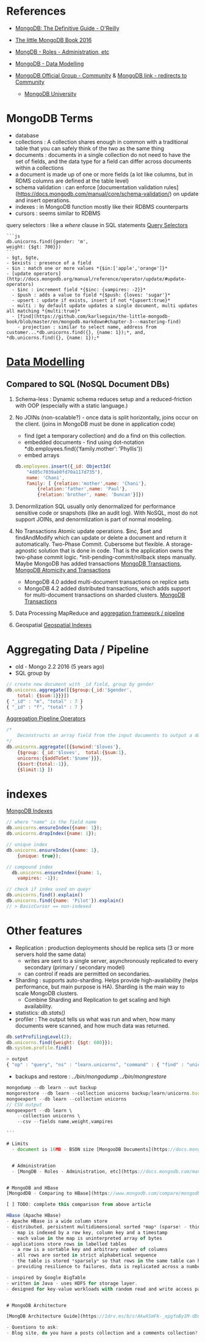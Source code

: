 
# References
- [MongoDB: The Definitive Guide - O'Reilly](https://www.oreilly.com/library/view/mongodb-the-definitive/9781491954454/)

- [The little MongoDB Book 2016](https://github.com/karlseguin/the-little-mongodb-book/blob/master/en/mongodb.markdown)

- [MongDB - Roles - Administration, etc](https://docs.mongodb.com/manual/reference/built-in-roles/)

- [MongoDB - Data Modelling](https://docs.mongodb.com/manual/core/data-modeling-introduction/)

- [MongoDB Official Group - Community](https://developer.mongodb.com/community/forums/) & [MongoDB link - redirects to Community](https://community.mongodb.com)
  - [MongoDB University](https://developer.mongodb.com/community/forums/c/university/19)

# MongoDB Terms
  - database
  - collections : A collection shares enough in common with a traditional table that you can safely think of the two as the same thing
  - documents : documents in a single collection do not need to have the set of fields, and the data type for a field can differ across documents within a collections
  - a document is made up of one or more fields (a lot like columns, but in RDMS columns are defined at the table level)
  - schema validation : can enforce [documentation validation rules] (https://docs.mongodb.com/manual/core/schema-validation/) on update and insert operations.
  - indexes : in MongoDB function mostly like their RDBMS counterparts
  - cursors : seems similar to RDBMS

  query selectors : like a *where* clause in SQL statements [Query Selectors](https://docs.mongodb.com/manual/reference/operator/query/#query-selectors)

    ```js
    db.unicorns.find({gender: 'm',
  	weight: {$gt: 700}})
    ```
    - $gt, $gte,
    - $exists : presence of a field
    - $in : match one or more values *{$in:['apple','orange']}*
    - [update operators](http://docs.mongodb.org/manual/reference/operator/update/#update-operators)
      - $inc : increment field *{$inc: {vampires: -2}}*
      - $push : adds a value to field *{$push: {loves: 'sugar'}*
      - upsert : update if exists, insert if not *{upsert:true}*
      - multi : by default update updates a single document, multi updates all matching *{multi:true}*
      - [find](https://github.com/karlseguin/the-little-mongodb-book/blob/master/en/mongodb.markdown#chapter-3---mastering-find)
        - projection : similar to select name, address from customer...*db.unicorns.find({}, {name: 1});*, and, *db.unicorns.find({}, {name: 1});*

  # [Data Modelling](https://github.com/karlseguin/the-little-mongodb-book/blob/master/en/mongodb.markdown#chapter-4---data-modeling)


## Compared to SQL (NoSQL Document DBs)

1. Schema-less : Dynamic schema reduces setup and a reduced-friction with OOP (especially with a static language.)

1. No JOINs  (non-scalable?) - once data is split horizontally, joins occur on the client.  (joins in MongoDB must be done in application code)
      - find (get a temporary collection) and do a find on this collection.
      - embedded documents - find using dot-notation *db.employees.find({'family.mother': 'Phyllis'})
      - embed arrays
    ```js
    db.employees.insert({_id: ObjectId(
    	"4d85c7039ab0fd70a117d735"),
    	name: 'Chani',
    	family: [ {relation:'mother',name: 'Chani'},
    		{relation:'father',name: 'Paul'},
    		{relation:'brother', name: 'Duncan'}]})
    ```
1. Denormlization
    SQL usually only denormalized for performance sensitive code or snapshots (like an audit log).  With NoSQL, most do not support JOINs, and denormlization is part of normal modeling.

1. No Transactions
    Atomic update operations.  $inc, $set and findAndModify which can update or delete a document and return it automatically.
    Two-Phase Commit.  Cubersome but flexible.  A storage-agnostic solution that is done in code.   That is the application owns the two-phase commit logic.  *init-pending-commit/rollback steps manually.  Maybe MongoDB has added transactions [MongoDB Transactions](https://docs.mongodb.com/manual/core/transactions/), [MongoDB Atomicity and Transactions](https://docs.mongodb.com/manual/core/write-operations-atomicity/)
      - MongoDB 4.0 added multi-document transactions on replice sets
      - MongoDB 4.2 added distributed transactions, which adds support for multi-document transactions on sharded clusters. [MongoDB Transactions](https://docs.mongodb.com/manual/core/transactions/)

1. Data Processing
      MapReduce and [aggregation framework / pipeline](http://docs.mongodb.org/manual/core/aggregation-pipeline/)

1. Geospatial
      [Geospatial Indexes](http://docs.mongodb.org/manual/applications/geospatial-indexes/)


# Aggregating Data / Pipeline
- old - Mongo 2.2 2016 (5 years ago)
- SQL group by

```js
// create new document with _id field, group by gender
db.unicorns.aggregate([{$group:{_id:'$gender',
	total: {$sum:1}}}])
{ "_id" : "m", "total" : 7 }
{ "_id" : "f", "total" : 7 }
```
[Aggregation Pipeline Operators](https://docs.mongodb.com/manual/reference/operator/aggregation/)

```js
/*
    Deconstructs an array field from the input documents to output a document for each element. Each output document is the input document with the value of the array field replaced by the element.
*/
db.unicorns.aggregate([{$unwind:'$loves'},
 	{$group: {_id:'$loves',  total:{$sum:1},
 	unicorns:{$addToSet:'$name'}}},
  	{$sort:{total:-1}},
  	{$limit:1} ])
```

# indexes
[MongoDB Indexes](http://docs.mongodb.org/manual/indexes/)
```js
// where "name" is the field name
db.unicorns.ensureIndex({name: 1});
db.unicorns.dropIndex({name: 1});

// unique index
db.unicorns.ensureIndex({name: 1},
	{unique: true});

// compound index
  db.unicorns.ensureIndex({name: 1,
	vampires: -1});

// check if index used on queyr
db.unicorns.find().explain()
db.unicorns.find({name: 'Pilot'}).explain()
// > BasicCursor == non-indexed

```

# Other features
- Replication : production deployments should be replica sets (3 or more servers hold the same data)
  - writes are sent to a single server, asynchronously replicated to every   secondary (primary / secondary model)
  - can control if reads are permitted on secondaries.
- Sharding : supports auto-sharding.  Helps provide high-availability (helps performance, but main purpose is HA).  Sharding is the main way to scale MongoDB clusters.  
  - Combine Sharding and Replication to get scaling and high availability.
- statistics:  *db.stats()*
- profiler  : The output tells us what was run and when, how many documents were scanned, and how much data was returned.
```js
db.setProfilingLevel(2);
db.unicorns.find({weight: {$gt: 600}});
db.system.profile.find()

> output
{ "op" : "query", "ns" : "learn.unicorns", "command" : { "find" : "unicorns", "filter" : { "weight" : { "$gt" : 600 } }, "lsid" : { "id" : UUID("f7450639-393b-4924-b08a-bf388459eb46") }, "$db" : "learn" }, "keysExamined" : 0, "docsExamined" : 14, "cursorExhausted" : true, "numYield" : 0, "locks" : { "Global" : { "acquireCount" : { "r" : NumberLong(2) } }, "Database" : { "acquireCount" : { "r" : NumberLong(1) } }, "Collection" : { "acquireCount" : { "r" : NumberLong(1) } } }, "nreturned" : 6, "responseLength" : 950, "protocol" : "op_msg", "millis" : 0, "planSummary" : "COLLSCAN", "execStats" : { "stage" : "COLLSCAN", "filter" : { "weight" : { "$gt" : 600 } }, "nReturned" : 6, "executionTimeMillisEstimate" : 0, "works" : 16, "advanced" : 6, "needTime" : 9, "needYield" : 0, "saveState" : 0, "restoreState" : 0, "isEOF" : 1, "invalidates" : 0, "direction" : "forward", "docsExamined" : 14 }, "ts" : ISODate("2021-06-08T20:20:14.771Z"), "client" : "127.0.0.1", "appName" : "MongoDB Shell", "allUsers" : [ ], "user" : "" }
```
- backups and restore : *../bin/mongodump ../bin/mongrestore*
```js
mongodump --db learn --out backup
mongorestore --db learn --collection unicorns backup/learn/unicorns.bson
mongoexport --db learn --collection unicorns
// CSV output
mongoexport --db learn \
	--collection unicorns \
	--csv --fields name,weight,vampires

'''

# Limits
  - document is 16MB - BSON size [MongooDB Documents](https://docs.mongodb.com/manual/core/document/).   To store documents large than the maximum size use GridFS API [mongofiles](https://docs.mongodb.com/database-tools/mongofiles/#mongodb-binary-bin.mongofiles) and [GridFS API driver](https://docs.mongodb.com/database-tools/mongofiles/#mongodb-binary-bin.mongofiles)


  # Administration
  - [MongDB - Roles - Administration, etc](https://docs.mongodb.com/manual/reference/built-in-roles/)


# MongoDB and HBase
[MongodDB - Comparing to HBase](https://www.mongodb.com/compare/mongodb-hbase)

[ ] TODO: complete this comparison from above article

HBase (Apache HBase)
- Apache HBase is a wide column store
- distributed, persistent multidimensional sorted *map* (sparse! - think Googles search index map reduce flow)
  - map is indexed by a row key, column key and a timestamp
  - each value in the map is uninterpreted array of bytes
- applications store rows in labelled tables
  - a row is a sortable key and arbitrary number of columns
  - all rows are sorted in strict alphabetical sequence
  - the table is stored *sparsely* so that rows in the same table can have varying columns (?? huh?? - how does sparesly enable this ??)
  - providing resilience to failures, data is replicated across a number of participating nodes in the cluster.

- inspired by Google BigTable
- written in Java - uses HDFS for storage layer.
- designed for key-value workloads with random read and write access patterns


# MongoDB Architecture

[MongDB Architecture Guide](https://1drv.ms/b/s!AkwXSmFk-_xpgfoBy1M-dDuDrGf9gA?e=vnkUTb)

- Questions to ask:
- Blog site, do you have a posts collection and a comments collection?   Or does each post have an array of comments?
